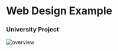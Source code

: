 # Web Design Example
### University Project
![overview](https://github.com/Alex9633/Web-Design-Example/assets/120327803/cff4939f-da0b-4282-9d1a-df1e5a294d91)
